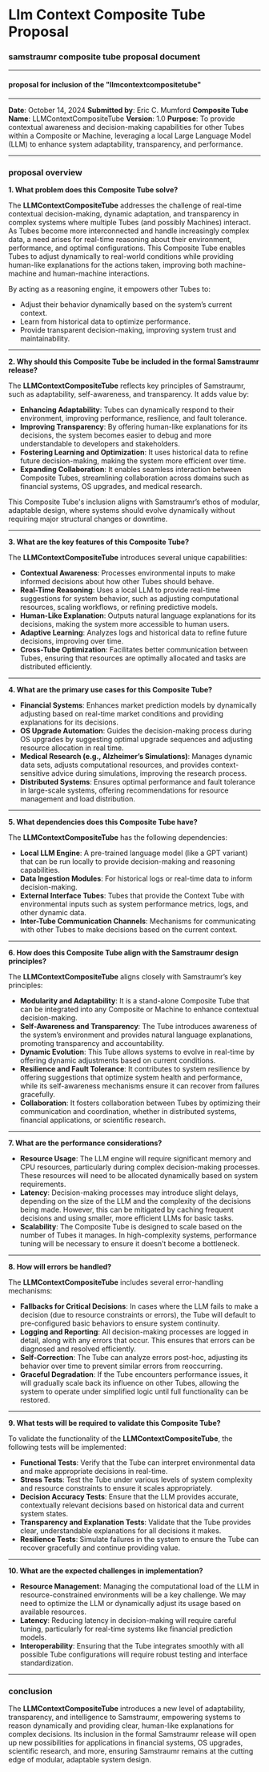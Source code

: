 <!--
Copyright (c) 2025 Eric C. Mumford (@heymumford)

This software was developed with analytical assistance from AI tools 
including Claude 3.7 Sonnet, Claude Code, and Google Gemini Deep Research,
which were used as paid services. All intellectual property rights 
remain exclusively with the copyright holder listed above.

Licensed under the Mozilla Public License 2.0
-->


# Llm Context Composite Tube Proposal

### **samstraumr composite tube proposal document**

---

#### **proposal for inclusion of the "llmcontextcompositetube"**

---

**Date**: October 14, 2024
**Submitted by**: Eric C. Mumford
**Composite Tube Name**: LLMContextCompositeTube
**Version**: 1.0
**Purpose**: To provide contextual awareness and decision-making capabilities for other Tubes within a Composite or Machine, leveraging a local Large Language Model (LLM) to enhance system adaptability, transparency, and performance.

---

### **proposal overview**

**1. What problem does this Composite Tube solve?**

The **LLMContextCompositeTube** addresses the challenge of real-time contextual decision-making, dynamic adaptation, and transparency in complex systems where multiple Tubes (and possibly Machines) interact. As Tubes become more interconnected and handle increasingly complex data, a need arises for real-time reasoning about their environment, performance, and optimal configurations. This Composite Tube enables Tubes to adjust dynamically to real-world conditions while providing human-like explanations for the actions taken, improving both machine-machine and human-machine interactions.

By acting as a reasoning engine, it empowers other Tubes to:
- Adjust their behavior dynamically based on the system’s current context.
- Learn from historical data to optimize performance.
- Provide transparent decision-making, improving system trust and maintainability.

---

**2. Why should this Composite Tube be included in the formal Samstraumr release?**

The **LLMContextCompositeTube** reflects key principles of Samstraumr, such as adaptability, self-awareness, and transparency. It adds value by:
- **Enhancing Adaptability**: Tubes can dynamically respond to their environment, improving performance, resilience, and fault tolerance.
- **Improving Transparency**: By offering human-like explanations for its decisions, the system becomes easier to debug and more understandable to developers and stakeholders.
- **Fostering Learning and Optimization**: It uses historical data to refine future decision-making, making the system more efficient over time.
- **Expanding Collaboration**: It enables seamless interaction between Composite Tubes, streamlining collaboration across domains such as financial systems, OS upgrades, and medical research.

This Composite Tube's inclusion aligns with Samstraumr’s ethos of modular, adaptable design, where systems should evolve dynamically without requiring major structural changes or downtime.

---

**3. What are the key features of this Composite Tube?**

The **LLMContextCompositeTube** introduces several unique capabilities:

- **Contextual Awareness**: Processes environmental inputs to make informed decisions about how other Tubes should behave.
- **Real-Time Reasoning**: Uses a local LLM to provide real-time suggestions for system behavior, such as adjusting computational resources, scaling workflows, or refining predictive models.
- **Human-Like Explanation**: Outputs natural language explanations for its decisions, making the system more accessible to human users.
- **Adaptive Learning**: Analyzes logs and historical data to refine future decisions, improving over time.
- **Cross-Tube Optimization**: Facilitates better communication between Tubes, ensuring that resources are optimally allocated and tasks are distributed efficiently.

---

**4. What are the primary use cases for this Composite Tube?**

- **Financial Systems**: Enhances market prediction models by dynamically adjusting based on real-time market conditions and providing explanations for its decisions.
- **OS Upgrade Automation**: Guides the decision-making process during OS upgrades by suggesting optimal upgrade sequences and adjusting resource allocation in real time.
- **Medical Research (e.g., Alzheimer’s Simulations)**: Manages dynamic data sets, adjusts computational resources, and provides context-sensitive advice during simulations, improving the research process.
- **Distributed Systems**: Ensures optimal performance and fault tolerance in large-scale systems, offering recommendations for resource management and load distribution.

---

**5. What dependencies does this Composite Tube have?**

The **LLMContextCompositeTube** has the following dependencies:
- **Local LLM Engine**: A pre-trained language model (like a GPT variant) that can be run locally to provide decision-making and reasoning capabilities.
- **Data Ingestion Modules**: For historical logs or real-time data to inform decision-making.
- **External Interface Tubes**: Tubes that provide the Context Tube with environmental inputs such as system performance metrics, logs, and other dynamic data.
- **Inter-Tube Communication Channels**: Mechanisms for communicating with other Tubes to make decisions based on the current context.

---

**6. How does this Composite Tube align with the Samstraumr design principles?**

The **LLMContextCompositeTube** aligns closely with Samstraumr’s key principles:

- **Modularity and Adaptability**: It is a stand-alone Composite Tube that can be integrated into any Composite or Machine to enhance contextual decision-making.
- **Self-Awareness and Transparency**: The Tube introduces awareness of the system’s environment and provides natural language explanations, promoting transparency and accountability.
- **Dynamic Evolution**: This Tube allows systems to evolve in real-time by offering dynamic adjustments based on current conditions.
- **Resilience and Fault Tolerance**: It contributes to system resilience by offering suggestions that optimize system health and performance, while its self-awareness mechanisms ensure it can recover from failures gracefully.
- **Collaboration**: It fosters collaboration between Tubes by optimizing their communication and coordination, whether in distributed systems, financial applications, or scientific research.

---

**7. What are the performance considerations?**

- **Resource Usage**: The LLM engine will require significant memory and CPU resources, particularly during complex decision-making processes. These resources will need to be allocated dynamically based on system requirements.
- **Latency**: Decision-making processes may introduce slight delays, depending on the size of the LLM and the complexity of the decisions being made. However, this can be mitigated by caching frequent decisions and using smaller, more efficient LLMs for basic tasks.
- **Scalability**: The Composite Tube is designed to scale based on the number of Tubes it manages. In high-complexity systems, performance tuning will be necessary to ensure it doesn’t become a bottleneck.

---

**8. How will errors be handled?**

The **LLMContextCompositeTube** includes several error-handling mechanisms:

- **Fallbacks for Critical Decisions**: In cases where the LLM fails to make a decision (due to resource constraints or errors), the Tube will default to pre-configured basic behaviors to ensure system continuity.
- **Logging and Reporting**: All decision-making processes are logged in detail, along with any errors that occur. This ensures that errors can be diagnosed and resolved efficiently.
- **Self-Correction**: The Tube can analyze errors post-hoc, adjusting its behavior over time to prevent similar errors from reoccurring.
- **Graceful Degradation**: If the Tube encounters performance issues, it will gradually scale back its influence on other Tubes, allowing the system to operate under simplified logic until full functionality can be restored.

---

**9. What tests will be required to validate this Composite Tube?**

To validate the functionality of the **LLMContextCompositeTube**, the following tests will be implemented:

- **Functional Tests**: Verify that the Tube can interpret environmental data and make appropriate decisions in real-time.
- **Stress Tests**: Test the Tube under various levels of system complexity and resource constraints to ensure it scales appropriately.
- **Decision Accuracy Tests**: Ensure that the LLM provides accurate, contextually relevant decisions based on historical data and current system states.
- **Transparency and Explanation Tests**: Validate that the Tube provides clear, understandable explanations for all decisions it makes.
- **Resilience Tests**: Simulate failures in the system to ensure the Tube can recover gracefully and continue providing value.

---

**10. What are the expected challenges in implementation?**

- **Resource Management**: Managing the computational load of the LLM in resource-constrained environments will be a key challenge. We may need to optimize the LLM or dynamically adjust its usage based on available resources.
- **Latency**: Reducing latency in decision-making will require careful tuning, particularly for real-time systems like financial prediction models.
- **Interoperability**: Ensuring that the Tube integrates smoothly with all possible Tube configurations will require robust testing and interface standardization.

---

### **conclusion**

The **LLMContextCompositeTube** introduces a new level of adaptability, transparency, and intelligence to Samstraumr, empowering systems to reason dynamically and providing clear, human-like explanations for complex decisions. Its inclusion in the formal Samstraumr release will open up new possibilities for applications in financial systems, OS upgrades, scientific research, and more, ensuring Samstraumr remains at the cutting edge of modular, adaptable system design.
